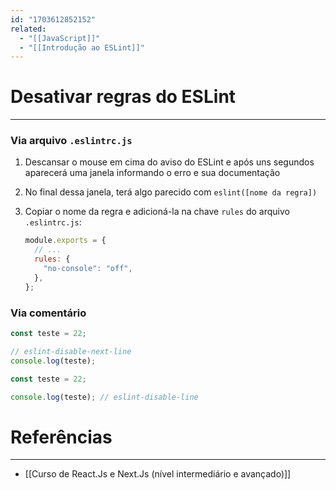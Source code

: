 ```yaml
---
id: "1703612852152"
related:
  - "[[JavaScript]]"
  - "[[Introdução ao ESLint]]"
---
```

# Desativar regras do ESLint
---
### Via arquivo `.eslintrc.js`
1. Descansar o mouse em cima do aviso do ESLint e após uns segundos aparecerá uma janela informando o erro e sua documentação

2. No final dessa janela, terá algo parecido com `eslint([nome da regra])`

3. Copiar o nome da regra e adicioná-la na chave `rules` do arquivo `.eslintrc.js`:

   ```js
   module.exports = {
     // ...
     rules: {
       "no-console": "off",
     },
   };
   ```

### Via comentário
```js
const teste = 22;

// eslint-disable-next-line
console.log(teste);
```

```js
const teste = 22;

console.log(teste); // eslint-disable-line
```

# Referências
---
- [[Curso de React.Js e Next.Js (nível intermediário e avançado)]]